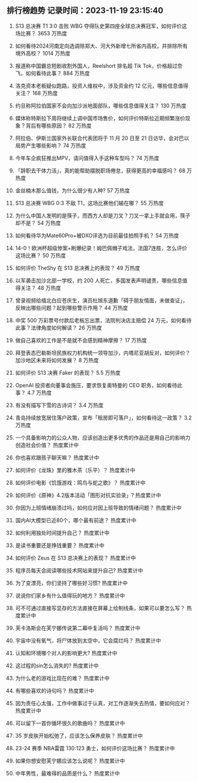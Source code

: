 
## 排行榜趋势 记录时间：2023-11-19 23:15:40
  
  1. S13 总决赛 T1 3:0 击败 WBG 夺得队史第四座全球总决赛冠军，如何评价这场比赛？ 3653 万热度
    
  2. 如何看待2024河南定向选调除郑大、河大外新增七所省内高校，并排除所有境外高校？ 1014 万热度
    
  3. 报道称中国霸总短剧收割外国人，Reelshort 排名超 Tik Tok，价格超过奈飞，如何看待此事？ 884 万热度
    
  4. 洛克资本老板疑似跑路，投资人维权中，涉及资金约 12 亿元，哪些信息值得关注？ 168 万热度
    
  5. 约旦称阿拉伯国家不会向加沙派地面部队，哪些信息值得关注？ 130 万热度
    
  6. 媒体称特斯拉下周将继续上调中国市场售价，如何评价特斯拉近期频繁涨价现象？背后有哪些原因？ 82 万热度
    
  7. 阿拉伯、伊斯兰国家外长联合代表团将于 11 月 20 日至 21 日访华，会对巴以局势产生哪些影响？ 74 万热度
    
  8. 今年车企疯狂推出MPV，请问值得入手这种车型吗？ 74 万热度
    
  9. 「辞职去干体力活」，真的能帮助摆脱职场倦怠，获得更高的幸福感吗？ 68 万热度
    
  10. 金丝楠木那么值钱，为什么很少有人种? 57 万热度
    
  11. S13 总决赛 WBG 0:3 不敌 T1，这场比赛他们输在哪？ 55 万热度
    
  12. 为什么中国人发明的是筷子，而西方人却是刀叉？刀叉一拿上手就会用，筷子却不是？ 54 万热度
    
  13. 如何看待华为Mate60Pro+被DXO评选为目前最佳拍照手机？ 54 万热度
    
  14. 14-0！欧洲杯超级惨案+刷爆纪录！姆巴佩帽子戏法，法国7连胜，怎么评价这场比赛？ 50 万热度
    
  15. 如何评价 TheShy 在 S13 总决赛上的表现？ 49 万热度
    
  16. 以军袭击加沙北部一学校，约 200 人死亡，多国发表声明谴责，哪些信息值得关注？ 48 万热度
    
  17. 曾录视频给缅北白应苍庆生，演员杜旭东道歉「碍于朋友情面，未做查证」，反映出哪些问题？起到哪些警示作用？ 44 万热度
    
  18. 中奖 500 万彩票号付款后老板忘出票，法院判决店主赔偿 24 万元，如何看待此事？法律角度如何解读？ 26 万热度
    
  19. 做自己喜欢的工作是不是就不会感到精神摩擦？ 17 万热度
    
  20. 拜登表态巴勒斯坦民族权力机构统一领导加沙，内塔尼亚胡反对，如何评价？加沙地区未来将如何发展？ 8 万热度
    
  21. 如何评价 S13 决赛 Faker 的表现？ 5.5 万热度
    
  22. OpenAI 投资者向董事会施压，要求恢复奥特曼的 CEO 职务，如何看待此事？ 4.7 万热度
    
  23. 有没有描写下雪的古诗词？ 3.4 万热度
    
  24. 青岛持续放宽居住落户政策，宣布「租房即可落户」，如何看待这一政策？ 3.2 万热度
    
  25. 一个具备影响力的公众人物，应该创造出更多优秀的作品还是用自己的影响力创造社会价值？ 热度累计中
    
  26. 你也喜欢跟孩子聊天嘛？ 热度累计中
    
  27. 如何评价《龙珠》里的雅木茶（乐平）？ 热度累计中
    
  28. 如何评价电影《饥饿游戏：鸣鸟与蛇之歌》？ 热度累计中
    
  29. 如何评价《原神》4.2版本活动「图形对抗实验录」? 热度累计中
    
  30. 你因为上班情绪崩溃过吗，如何应对因上班导致的情绪问题？ 热度累计中
    
  31. 国内AI大模型已近80个，哪个最有前途？ 热度累计中
    
  32. 如何利用独处时间提升自己？ 热度累计中
    
  33. 是读书重要还是挣钱重要？ 热度累计中
    
  34. 如何评价 Zeus 在 S13 总决赛上的表现？ 热度累计中
    
  35. 程序员每天会阅读哪些技术网站来提升自己? 热度累计中
    
  36. 为了变漂亮，你们坚持了哪些好习惯? 热度累计中
    
  37. 说说你们家乡有什么值得玩的地方？ 热度累计中
    
  38. 可不可通过直接写显存的方法直接在屏幕上绘制线条，如果可以要怎么写？ 热度累计中
    
  39. 芙卡洛斯会在芙宁娜传说第二幕中复活吗？ 热度累计中
    
  40. 宇宙中没有氧气，将尸体放到太空中，它会腐烂吗？ 热度累计中
    
  41. 认知和环境哪个对人的影响更大? 热度累计中
    
  42. 这过程的sin怎么消失的? 热度累计中
    
  43. 为什么老的游戏比现在的难？ 热度累计中
    
  44. 有哪些喜欢的诗句吗？ 热度累计中
    
  45. 因为责任心太强，工作中做事过于认真，对工作逐渐失去热情，要如何应对？ 热度累计中
    
  46. 可以留下一首你循环很久的歌曲吗？ 热度累计中
    
  47. 35 岁皮肤开始松弛了，应该怎么保养皮肤？ 热度累计中
    
  48. 23-24 赛季 NBA雷霆 130:123 勇士，如何评价这场比赛？ 热度累计中
    
  49. 如果你想安慰芙宁娜应该怎么说呢？ 热度累计中
    
  50. 中年男性，最难得的品质是什么？ 热度累计中
    